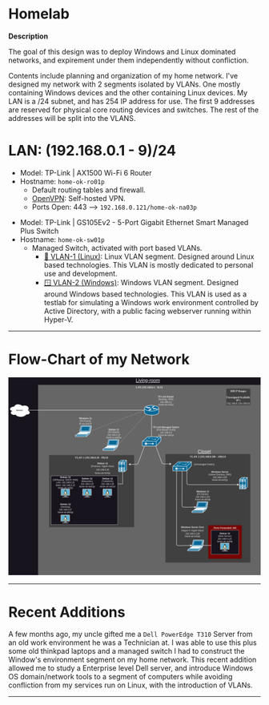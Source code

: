 # Homelab

**Description**

The goal of this design was to deploy Windows and Linux dominated networks, and expirement under them independently without confliction.

Contents include planning and organization of my home network. I've designed my network with 2 segments isolated by VLANs. One mostly containing Windows devices and the other containing Linux devices. My LAN is a /24 subnet, and has 254 IP address for use. The first 9 addresses are reserved for physical core routing devices and switches. The rest of the addresses will be split into the VLANS.

# LAN: (192.168.0.1 - 9)/24

- Model: TP-Link | AX1500 Wi-Fi 6 Router
- Hostname: `home-ok-ro01p`
  - Default routing tables and firewall.
  - [OpenVPN](https://github.com/OpenVPN/openvpn): Self-hosted VPN.
  - Ports Open: 443 --> `192.168.0.121/home-ok-na03p`
>
- Model: TP-Link | GS105Ev2 - 5-Port Gigabit Ethernet Smart Managed Plus Switch
- Hostname: `home-ok-sw01p`
  - Managed Switch, activated with port based VLANs.
    - [🐧 VLAN-1 (Linux)](https://github.com/allenc125789/Homelab/blob/main/VLANs/Linux-VLAN.md#description): Linux VLAN segment. Designed around Linux based technologies. This VLAN is mostly dedicated to personal use and development.
    - [🪟 VLAN-2 (Windows)](https://github.com/allenc125789/Homelab/blob/main/VLANs/Windows-VLAN.md#description): Windows VLAN segment. Designed around Windows based technologies. This VLAN is used as a testlab for simulating a Windows work environment controlled by Active Directory, with a public facing webserver running within Hyper-V.
______________________________________________________________________________

# Flow-Chart of my Network

![Network flowchart.](https://github.com/allenc125789/Homelab/blob/main/images/Network-FlowChart.png)
______________________________________________________________________________

# Recent Additions

A few months ago, my uncle gifted me a `Dell PowerEdge T310` Server from an old work environment he was a Technician at. I was able to use this plus some old thinkpad laptops and a managed switch I had to construct the Window's environment segment on my home network. This recent addition allowed me to study a Enterprise level Dell server, and introduce Windows OS domain/network tools to a segment of computers while avoiding confliction from my services run on Linux, with the introduction of VLANs.
______________________________________________________________________________
